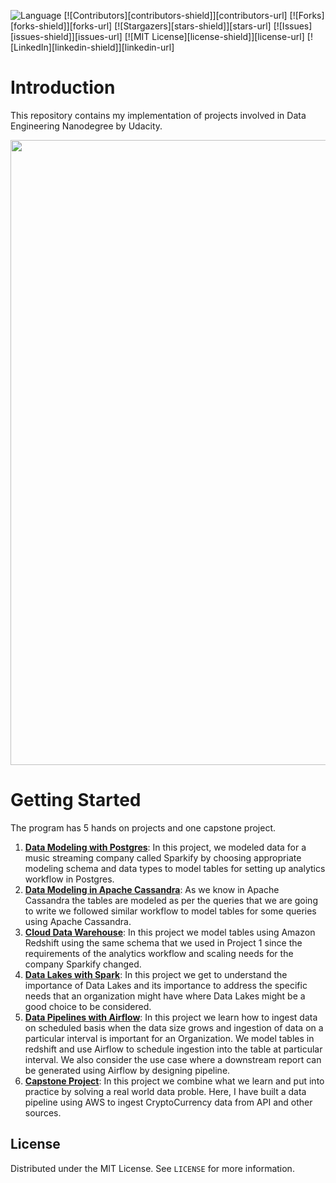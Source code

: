  ![Language](https://img.shields.io/badge/language-python--3.8-blue) [![Contributors][contributors-shield]][contributors-url] [![Forks][forks-shield]][forks-url] [![Stargazers][stars-shield]][stars-url] [![Issues][issues-shield]][issues-url] [![MIT License][license-shield]][license-url] [![LinkedIn][linkedin-shield]][linkedin-url]

# Introduction
This repository contains my implementation of projects involved in Data Engineering Nanodegree by Udacity.

<img src="https://github.com/moni2096/Data-Engineering-Nanodegree-Udacity/blob/main/Certificate.png" width="1000"/>

# Getting Started
The program has 5 hands on projects and one capstone project.

 1. [**Data Modeling with Postgres**](https://github.com/moni2096/Data-Engineering-Nanodegree-Udacity/tree/main/1.%20Data%20Modeling%20with%20Postgres%20and%20Apache%20Cassandra/Data%20Modeling%20with%20Postgres): In this project, we modeled data for a music streaming company called Sparkify by choosing appropriate modeling schema and data types to model tables for setting up analytics workflow in Postgres.
 2. [**Data Modeling in Apache Cassandra**](https://github.com/moni2096/Data-Engineering-Nanodegree-Udacity/tree/main/1.%20Data%20Modeling%20with%20Postgres%20and%20Apache%20Cassandra/Data%20Modeling%20with%20Apache%20Cassandra): As we know in Apache Cassandra the tables are modeled as per the queries that we are going to write we followed similar workflow to model tables for some queries using Apache Cassandra.
 3. [**Cloud Data Warehouse**](https://github.com/moni2096/Data-Engineering-Nanodegree-Udacity/tree/main/2.%20Cloud%20Data%20Warehouses): In this project we model tables using Amazon Redshift using the same schema that we used in Project 1 since the requirements of the analytics workflow and scaling needs for the company Sparkify changed.
 4. [**Data Lakes with Spark**](https://github.com/moni2096/Data-Engineering-Nanodegree-Udacity/tree/main/3.%20Data%20Lakes%20with%20Spark): In this project we get to understand the importance of Data Lakes and its importance to address the specific needs that an organization might have where Data Lakes might be a good choice to be considered.
 5. [**Data Pipelines with Airflow**](https://github.com/moni2096/Data-Engineering-Nanodegree-Udacity/tree/main/4.%20Data%20Pipelines%20with%20Airflow): In this project we learn how to ingest data on scheduled basis when the data size grows and ingestion of data on a particular interval is important for an Organization. We model tables in redshift and use Airflow to schedule ingestion into the table at particular interval. We also consider the use case where a downstream report can be generated using Airflow by designing pipeline. 
6. [**Capstone Project**](https://github.com/moni2096/Data-Engineering-Nanodegree-Udacity/tree/main/5.%20Capstone%20Project): In this project we combine what we learn and put into practice by solving a real world data proble. Here, I have built a data pipeline using AWS to ingest CryptoCurrency data from API and other sources.

## License
Distributed under the MIT License. See `LICENSE` for more information.





